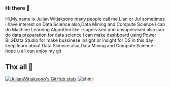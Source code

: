 ### Hi there 👋


Hi,My name is Julian Witjaksono many people call me Lian or Jul sometimes
i have interest on Data Science also,Data Mining and Compute Science
i can do Machine Learning Algorithm like : supervised and unsupervised
also can do data preparation for data science i can make dashboard using Power BI,GData Studio for make bussinese insight or insight for DS
in this day i keep learn about Data Science also,Data Mining and Compute Science i hope u all can enjoy my git 
## Thx all 👋
<!-- ![JulianWitjaksono's GitHub stats](https://github-readme-stats.vercel.app/api?username=JulianWitjaksono&theme=radical)
 -->
[![JulianWitjaksono's GitHub stats](https://github-readme-stats.vercel.app/api?username=JulianWitjaksono)](https://github.com/anuraghazra/github-readme-stats) ![shinji](https://user-images.githubusercontent.com/77309909/207875811-faa1e360-e817-4eda-a047-299fecab1ec9.jpg)

